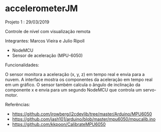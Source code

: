 # accelerometerJM

Projeto 1 : 29/03/2019

Controle de nível com visualização remota

Integrantes: Marcos Vieira e Julio Ripoll

- NodeMCU
- Sensor de aceleração (MPU-6050)

Funcionalidades:

O sensor monitora a aceleração (x, y, z) em tempo real e envia para a nuvem.
A interface mostra os componentes da aceleração em tempo real em um gráfico.
O sensor também calcula o ângulo de inclinação da componente x e envia para um segundo
NodeMCU que controla um servo-motor.

Referências:

- https://github.com/jrowberg/i2cdevlib/tree/master/Arduino/MPU6050
- https://github.com/jash101/arduino/blob/master/mpu6050/mpucalib.ino
- https://github.com/kkpoon/CalibrateMPU6050
